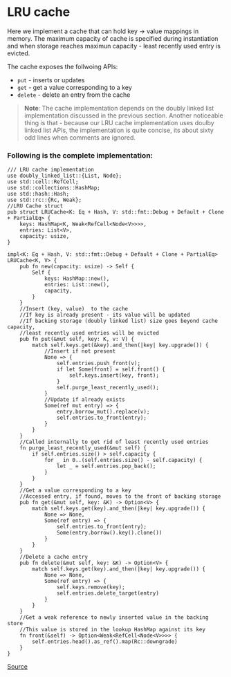 # LRU cache

Here we implement a cache that can hold key -> value mappings in memory. The maximum 
capacity of cache is specified during instantiation and when storage reaches maximun 
capacity - least recently used entry is evicted.

The cache exposes the follwoing APIs:
 - `put` - inserts or updates
 - `get` - get a value corresponding to a key
 - `delete` - delete an entry from the cache

> **Note**: The cache implementation depends on the doubly linked list implementation 
discussed in the previous section. Another noticeable thing is that - because our LRU 
cache implementation uses doulby linked list APIs, the implementation is quite concise, 
its about sixty odd lines when comments are ignored.
### Following is the complete implementation:
```rust, ignore
/// LRU cache implementation
use doubly_linked_list::{List, Node};
use std::cell::RefCell;
use std::collections::HashMap;
use std::hash::Hash;
use std::rc::{Rc, Weak};
//LRU Cache struct
pub struct LRUCache<K: Eq + Hash, V: std::fmt::Debug + Default + Clone + PartialEq> {
    keys: HashMap<K, Weak<RefCell<Node<V>>>>,
    entries: List<V>,
    capacity: usize,
}

impl<K: Eq + Hash, V: std::fmt::Debug + Default + Clone + PartialEq> LRUCache<K, V> {
    pub fn new(capacity: usize) -> Self {
        Self {
            keys: HashMap::new(),
            entries: List::new(),
            capacity,
        }
    }
    //Insert (key, value)  to the cache
    //If key is already present - its value will be updated
    //If backing storage (doubly linked list) size goes beyond cache capacity,
    //least recently used entries will be evicted
    pub fn put(&mut self, key: K, v: V) {
        match self.keys.get(&key).and_then(|key| key.upgrade()) {
            //Insert if not present
            None => {
                self.entries.push_front(v);
                if let Some(front) = self.front() {
                    self.keys.insert(key, front);
                }
                self.purge_least_recently_used();
            }
            //Update if already exists
            Some(ref mut entry) => {
                entry.borrow_mut().replace(v);
                self.entries.to_front(entry);
            }
        }
    }
    //Called internally to get rid of least recently used entries
    fn purge_least_recently_used(&mut self) {
        if self.entries.size() > self.capacity {
            for _ in 0..(self.entries.size() - self.capacity) {
                let _ = self.entries.pop_back();
            }
        }
    }
    //Get a value corresponding to a key
    //Accessed entry, if found, moves to the front of backing storage
    pub fn get(&mut self, key: &K) -> Option<V> {
        match self.keys.get(key).and_then(|key| key.upgrade()) {
            None => None,
            Some(ref entry) => {
                self.entries.to_front(entry);
                Some(entry.borrow().key().clone())
            }
        }
    }
    //Delete a cache entry
    pub fn delete(&mut self, key: &K) -> Option<V> {
        match self.keys.get(key).and_then(|key| key.upgrade()) {
            None => None,
            Some(ref entry) => {
                self.keys.remove(key);
                self.entries.delete_target(entry)
            }
        }
    }
    //Get a weak reference to newly inserted value in the backing store
    //This value is stored in the lookup HashMap against its key
    fn front(&self) -> Option<Weak<RefCell<Node<V>>>> {
        self.entries.head().as_ref().map(Rc::downgrade)
    }
}
```
[Source](https://github.com/ratulb/programming_problems_in_rust/blob/master/lru_cache/src/lib.rs)
